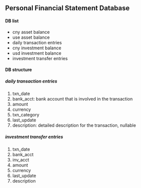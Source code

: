 ## Personal Financial Statement Database

#### DB list

- cny asset balance
- use asset balance
- daily transaction entries
- cny investment balance
- usd investment balance
- investment transfer entries

#### DB structure

##### daily transaction entries

1. txn_date
2. bank_acct: bank account that is involved in the transaction
3. amount
4. currency
5. txn_category
6. last_update
7. description: detailed description for the transaction, nullable

##### investment transfer entries

1. txn_date
2. bank_acct
3. inv_acct
4. amount
5. currency
6. last_update
7. description